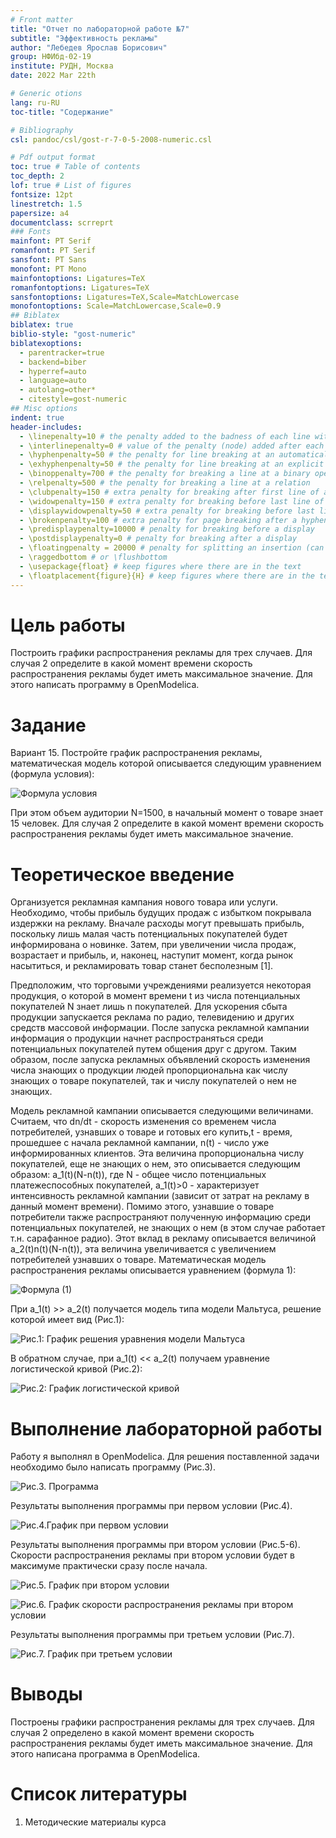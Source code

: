 ```yaml
---
# Front matter
title: "Отчет по лабораторной работе №7"
subtitle: "Эффективность рекламы"
author: "Лебедев Ярослав Борисович"
group: НФИбд-02-19
institute: РУДН, Москва
date: 2022 Mar 22th

# Generic otions
lang: ru-RU
toc-title: "Содержание"

# Bibliography
csl: pandoc/csl/gost-r-7-0-5-2008-numeric.csl

# Pdf output format
toc: true # Table of contents
toc_depth: 2
lof: true # List of figures
fontsize: 12pt
linestretch: 1.5
papersize: a4
documentclass: scrreprt
### Fonts
mainfont: PT Serif
romanfont: PT Serif
sansfont: PT Sans
monofont: PT Mono
mainfontoptions: Ligatures=TeX
romanfontoptions: Ligatures=TeX
sansfontoptions: Ligatures=TeX,Scale=MatchLowercase
monofontoptions: Scale=MatchLowercase,Scale=0.9
## Biblatex
biblatex: true
biblio-style: "gost-numeric"
biblatexoptions:
  - parentracker=true
  - backend=biber
  - hyperref=auto
  - language=auto
  - autolang=other*
  - citestyle=gost-numeric
## Misc options
indent: true
header-includes:
  - \linepenalty=10 # the penalty added to the badness of each line within a paragraph (no associated penalty node) Increasing the value makes tex try to have fewer lines in the paragraph.
  - \interlinepenalty=0 # value of the penalty (node) added after each line of a paragraph.
  - \hyphenpenalty=50 # the penalty for line breaking at an automatically inserted hyphen
  - \exhyphenpenalty=50 # the penalty for line breaking at an explicit hyphen
  - \binoppenalty=700 # the penalty for breaking a line at a binary operator
  - \relpenalty=500 # the penalty for breaking a line at a relation
  - \clubpenalty=150 # extra penalty for breaking after first line of a paragraph
  - \widowpenalty=150 # extra penalty for breaking before last line of a paragraph
  - \displaywidowpenalty=50 # extra penalty for breaking before last line before a display math
  - \brokenpenalty=100 # extra penalty for page breaking after a hyphenated line
  - \predisplaypenalty=10000 # penalty for breaking before a display
  - \postdisplaypenalty=0 # penalty for breaking after a display
  - \floatingpenalty = 20000 # penalty for splitting an insertion (can only be split footnote in standard LaTeX)
  - \raggedbottom # or \flushbottom
  - \usepackage{float} # keep figures where there are in the text
  - \floatplacement{figure}{H} # keep figures where there are in the text
---
```


# Цель работы
Построить графики распространения рекламы для трех случаев. Для
случая 2 определите в какой момент времени скорость распространения рекламы будет
иметь максимальное значение. Для этого написать программу в OpenModelica.

# Задание
Вариант 15. Постройте график распространения рекламы, математическая модель которой описывается
следующим уравнением (формула условия):

![Формула условия](images/0.jpg "Формула условия")

При этом объем аудитории N=1500, в начальный момент о товаре знает 15 человек. Для
случая 2 определите в какой момент времени скорость распространения рекламы будет
иметь максимальное значение.

# Теоретическое введение
Организуется рекламная кампания нового товара или услуги. Необходимо,
чтобы прибыль будущих продаж с избытком покрывала издержки на рекламу.
Вначале расходы могут превышать прибыль, поскольку лишь малая часть
потенциальных покупателей будет информирована о новинке. Затем, при
увеличении числа продаж, возрастает и прибыль, и, наконец, наступит момент,
когда рынок насытиться, и рекламировать товар станет бесполезным [1].

Предположим, что торговыми учреждениями реализуется некоторая
продукция, о которой в момент времени t из числа потенциальных покупателей N
знает лишь n покупателей. Для ускорения сбыта продукции запускается реклама
по радио, телевидению и других средств массовой информации. После запуска
рекламной кампании информация о продукции начнет распространяться среди
потенциальных покупателей путем общения друг с другом. Таким образом, после
запуска рекламных объявлений скорость изменения числа знающих о продукции
людей пропорциональна как числу знающих о товаре покупателей, так и числу
покупателей о нем не знающих.

Модель рекламной кампании описывается следующими величинами.
Считаем, что dn/dt - скорость изменения со временем числа потребителей,
узнавших о товаре и готовых его купить,t - время, прошедшее с начала рекламной
кампании, n(t) - число уже информированных клиентов. Эта величина
пропорциональна числу покупателей, еще не знающих о нем, это описывается
следующим образом: a_1(t)(N-n(t)), где N - общее число потенциальных
платежеспособных покупателей, a_1(t)>0 - характеризует интенсивность
рекламной кампании (зависит от затрат на рекламу в данный момент времени).
Помимо этого, узнавшие о товаре потребители также распространяют полученную
информацию среди потенциальных покупателей, не знающих о нем (в этом случае
работает т.н. сарафанное радио). Этот вклад в рекламу описывается величиной a_2(t)n(t)(N-n(t)), эта величина увеличивается с увеличением потребителей
узнавших о товаре. Математическая модель распространения рекламы описывается
уравнением (формула 1):

![Формула (1)](images/1.jpg "Формула (1)")

При a_1(t) >> a_2(t) получается модель типа модели Мальтуса, решение которой
имеет вид (Рис.1):

![Рис.1: График решения уравнения модели Мальтуса](images/2.jpg "Рис.1: График решения уравнения модели Мальтуса")

В обратном случае, при a_1(t) << a_2(t) получаем уравнение логистической
кривой (Рис.2):

![Рис.2: График логистической кривой](images/3.jpg "Рис.2: График логистической кривой")

# Выполнение лабораторной работы
Работу я выполнял в OpenModelica. Для решения поставленной задачи необходимо было написать программу (Рис.3).

![Рис.3. Программа](images/4.jpg "Рис.3. Программа")

Результаты выполнения программы при первом условии (Рис.4).

![Рис.4.График при первом условии](images/5.jpg "Рис.4.График при первом условии")

Результаты выполнения программы при втором условии (Рис.5-6). Cкорости распространения рекламы при втором условии будет в максимуме практически сразу после начала.

![Рис.5. График при втором условии](images/6.jpg "Рис.5. График при втором условии")

![Рис.6. График скорости распространения рекламы при втором условии](images/7.jpg "Рис.6. График скорости распространения рекламы при втором условии")

Результаты выполнения программы при третьем условии (Рис.7).

![Рис.7. График при третьем условии](images/8.jpg "Рис.7. График при третьем условии")

# Выводы
Построены графики распространения рекламы для трех случаев. Для
случая 2 определено в какой момент времени скорость распространения рекламы будет
иметь максимальное значение. Для этого написана программа в OpenModelica.

# Список литературы
1. Методические материалы курса
